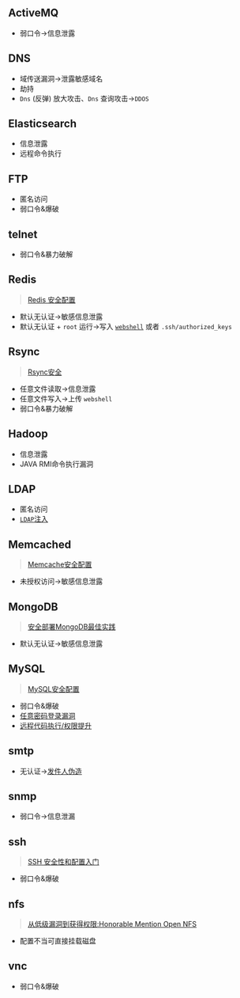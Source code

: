 ## ActiveMQ
 - 弱口令->信息泄露

## DNS
 - 域传送漏洞->泄露敏感域名
 - 劫持
 - `Dns` (反弹) 放大攻击、`Dns` 查询攻击->`DDOS`

## Elasticsearch
 - 信息泄露
 - 远程命令执行

## FTP
 - 匿名访问
 - 弱口令&爆破

## telnet
 - 弱口令&暴力破解

## Redis
>[Redis 安全配置](http://www.freebuf.com/articles/system/60654.html)
 - 默认无认证->敏感信息泄露
 - 默认无认证 + `root` 运行->写入 [`webshell`](http://bobao.360.cn/learning/detail/297.html) 或者 `.ssh/authorized_keys`

## Rsync
>[Rsync安全](http://bobao.360.cn/learning/detail/266.html)
 - 任意文件读取->信息泄露
 - 任意文件写入->上传 `webshell`
 - 弱口令&暴力破解

## Hadoop
 - 信息泄露
 - JAVA RMI命令执行漏洞

## LDAP
 - 匿名访问
 - [`LDAP`注入](http://www.cnblogs.com/bendawang/p/5156562.html)

## Memcached
>[Memcache安全配置](http://blog.csdn.net/shewey/article/details/51344998)
 - 未授权访问->敏感信息泄露

## MongoDB
>[安全部署MongoDB最佳实践](http://www.mongoing.com/archives/631)
 - 默认无认证->敏感信息泄露

## MySQL
> [MySQL安全配置](http://bobao.360.cn/learning/detail/436.html)

 - 弱口令&爆破
 - [任意密码登录漏洞](https://www.seebug.org/vuldb/ssvid-60198)
 - [远程代码执行/权限提升](http://bobao.360.cn/learning/detail/3025.html)

## smtp
 - 无认证->[发件人伪造](http://tool.chacuo.net/mailanonymous)

## snmp
 - 弱口令->信息泄漏

## ssh
>[SSH 安全性和配置入门](http://www.ibm.com/developerworks/cn/aix/library/au-sshsecurity/)
 - 弱口令&爆破

## nfs
>[从低级漏洞到获得权限:Honorable Mention Open NFS](http://www.freebuf.com/articles/2472.html)
 - 配置不当可直接挂载磁盘
 
## vnc
 - 弱口令&爆破
